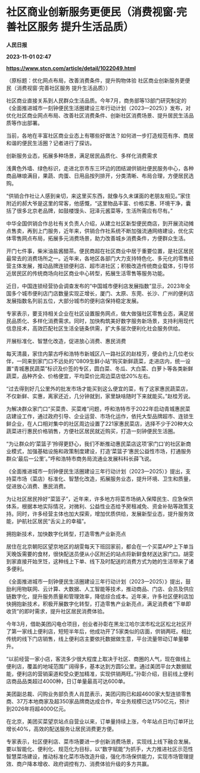 # 社区商业创新服务更便民（消费视窗·完善社区服务 提升生活品质）
**人民日报**

**2023-11-01 02:47**

**https://www.stcn.com/article/detail/1022049.html**

（原标题：优化网点布局，改善消费条件，提升购物体验 社区商业创新服务更便民（消费视窗·完善社区服务 提升生活品质））

社区商业直接关系到人民群众生活品质。今年7月，商务部等13部门研究制定的《全面推进城市一刻钟便民生活圈建设三年行动计划（2023—2025）》发布，对优化社区商业网点布局、改善社区消费条件、创新社区消费场景、提升居民生活品质等作出部署。

当前，各地在丰富社区商业业态上有哪些好做法？如何进一步打造规范有序、商居和谐的便民生活圈？记者进行了探访。

创新服务业态，拓展多种场景，满足居民品质化、多样化消费需求

浅黄色外墙、绿色标识，走进北京市东三环边的团结湖供销社便民服务中心，各种商品琳琅满目，果蔬、肉蛋、日用品按列排开，分类清晰、布局合理，方便居民选购。

“供销合作社让人感到亲切，来这里买东西，就像与久未谋面的老朋友相见。”家住附近的郝大爷是这里的常客，他感慨，“这里物品丰富、价格实惠、环境干净，囊括了很多北京老品牌，如鼓楼馒头、冠泽元酱菜等，生活所需应有尽有。”

中华全国供销合作总社有关负责人介绍，从建立社区新型便民商店，到开展流动摊点售卖，再到上门服务，近年来，供销合作社系统不断加强流通网络建设，优化实体零售网点布局，拓展多元消费场景，助力改善城乡消费条件，方便群众生活。

开门七件事，柴米油盐酱醋茶。便民商超在社区商业中居于重要位置，是社区居民最常去的消费场所之一。近年来，各地区各部门大力支持特色化、多元化的零售经营主体发展，推动品牌连锁便利店、超市进社区；积极改造传统商业载体，引导邻近居民区的传统商场向社区商业中心转型，拓展生活零售等服务功能。

近日，中国连锁经营协会调查发布的“中国城市便利店发展指数”显示，2023年全国多个城市便利店门店数量实现正增长，厦门、太原、东莞、长沙、广州的便利店发展指数名列前五位，大部分城市的便利店保持稳定发展。

专家表示，要支持相关企业在社区设置服务网点，做大做强社区零售业态，满足居民品质化、多样化消费需求。同时，加快构筑美好数字服务新场景，支持利用现代信息技术，高效匹配社区生活全链条供需，扩大多层次便利化社会服务供给。

开展标准化、智慧化改造，促进放心消费、惠民消费

每天清晨，家住内蒙古呼和浩特市新城区八一路社区的赵桂芳，便会约上几位老伙伴，一同来到家门口不远处的“0809生鲜小站”购买新鲜蔬菜，走进店内，统一设置“青城惠民蔬菜”标识及价签的专区，圆白菜、冬瓜、大白菜、白萝卜等各类新鲜蔬菜，品种齐全、价格便宜，平均菜价比周边菜店低20%左右。

“过去得到好几公里外的批发市场才能买到这么便宜的菜，有了这家惠民蔬菜店，不仅新鲜、实惠，离家还近，几分钟就到，家里缺啥随时下来就能买。”赵桂芳说。

为解决群众家门口“买菜贵、买菜难”问题，呼和浩特市于2022年启动青城惠民菜店建设工作，通过政府引导、企业运营、市场化运作，依托大型品牌超市、连锁生鲜企业，在人口相对集中的社区周边设置了221家惠民菜店，选择不少于20种大众蔬菜进行惠民价格销售，方便社区居民就近购买，打造一刻钟便民生活圈。

“为让群众的‘菜篮子’拎得更舒心，我们不断推动惠民菜店这项‘家门口’的社区新商业模式，加强基础设施和政策制度建设，打造‘菜篮子’惠民公益性市场，打通服务群众‘最后一公里’。”呼和浩特市商务局流通业发展科科长薛飞说。

《全面推进城市一刻钟便民生活圈建设三年行动计划（2023—2025）》提出，支持菜市场（菜店）标准化、智慧化改造，拓展服务业态，提升环境、卫生和质量，促进放心消费、惠民消费。

为让社区居民拎好“菜篮子”，近年来，许多地方将菜市场纳入保障民生、应急保供体系，根据本地实际情况，对微利、公益性业态给予房租减免、资金补贴等政策支持。同时，许多经营主体也加大探索，增加优质供给，发展新型业态，提升服务效能，护航社区居民“舌尖上的幸福”。

拥抱新技术，加快数字化转型，打造零售产业新亮点

居住在北京朝阳区望京地区的胡雯每天下班回家前，都会在一个买菜APP上下单当天晚饭需要的食材，很快配送员便从小区附近的站点将新鲜食材送达家门口。胡雯到家直接开始烹饪，这种线上下单、线下及时配送的消费方式为她的生活带来了诸多便利。

《全面推进城市一刻钟便民生活圈建设三年行动计划（2023—2025）》提出，鼓励利用物联网、云计算、大数据、人工智能等技术，推动商品、门店、会员及供应链数字化，提升服务质量和管理效率，降低综合成本。近年来，许多社区便利店加快拥抱新技术，积极开展数字化转型，打造零售产业新亮点，满足消费者“下单即收货”的即时需求，提升社区居民消费体验。

今年3月，借助美团闪电仓项目，创业者孙彰在黑龙江哈尔滨市松北区松北社区开了第一家线上便利店，短短半年后，他成功开了5家类似的店面，供销两旺。相比传统的线下门店销售，线上便利店主要依托数据做生意，平台流量带动订单量攀升。

“以前经营一家小店，客流多少很大程度上取决于社区、商圈的人气，现在做线上便利店，覆盖的地域范围广阔得多，基本达到方圆5公里。通过美团平台大数据赋能，便利店的营销渠道和受众更加精准，实现供销两旺。”孙彰介绍，目前线上便利店商品品类超过4000种，日订单量最高可达600单。

美团副总裁、闪购业务部负责人肖昆表示，美团闪购已和超4600家大型连锁零售商、37万本地商家及超350家品牌商达成合作，年业务规模已达1750亿元，预计到2026年将超4000亿元。

在北京，美团买菜望京站点自营业以来，订单量持续上涨，今年站点日均订单环比增长40%，高效的配送服务让居民消费更方便。

专家表示，社区便利店、菜市场要进一步创新消费场景，实现线上线下融合发展。要以智能化、便利化、规范化为目标，以“数字赋能”为抓手，大力推进社区示范性智慧菜场建设，推动标准化菜市场改造升级，强化市场保供能力，实现市场管理提效、商户降本增收、政府调控有力、消费体验升级的多方共赢。